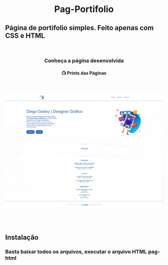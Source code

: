 <div align="center">
<h1> Pag-Portifolio </h1>

</div> 
<h2> Página de portifolio simples. Feito apenas com CSS e HTML</h2>
<br>

<div align="center">
    <h3>Conheça a página desenvolvida </h3>
<a><h4> 📺 Prints das Páginas </h4></a>
<br><br>
</div>
<img src="https://github.com/diegogodoy06/Pag-Portifolio/blob/main/pag1.jpg">
<img src="https://github.com/diegogodoy06/Pag-Portifolio/blob/main/pag2.jpg">

<br><br>
<h2> Instalação</h2>

<h3>Basta baixar todos os arquivos, executar o arquivo HTML pag-html</h3>

